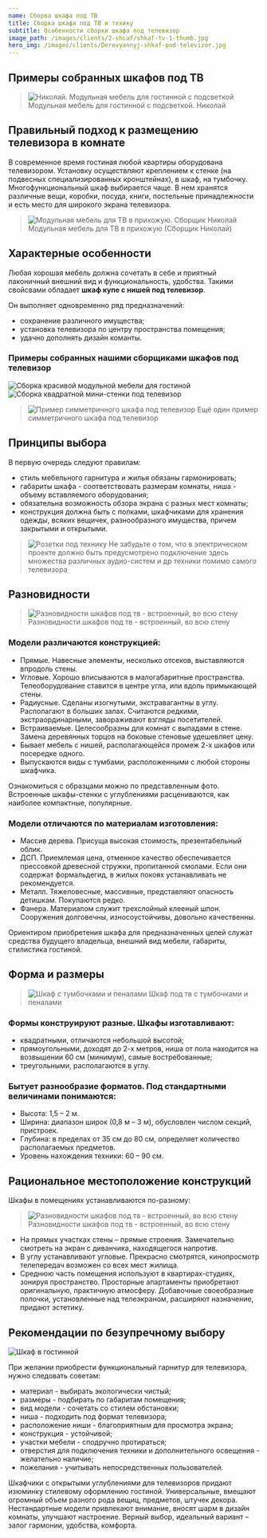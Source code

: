 ```yaml
---
name: Сборка шкафа под ТВ
title: Сборка шкафа под ТВ и техику
subtitle: Особенности сборки шкафа под телевизор
image_path: /images/clients/2-shcaf/shkaf-tv-1-thumb.jpg
hero_img: /images/clients/Derevyannyj-shkaf-pod-televizor.jpg
---
```


## Примеры собранных шкафов под ТВ

>![Николай. Модульная мебель для гостинной с подсветкой](/images/clients/2-shcaf/shkaf-tv-2.jpg) 
> Модульная мебель для гостинной с подсветкой. Николай

## Правильный подход к размещению телевизора в комнате

В современное время гостиная любой квартиры оборудована телевизором. Установку осуществляют креплением к стенке (на подвесных специализированных кронштейнах), в шкаф, на тумбочку. Многофункциональный шкаф выбирается чаще. В нем хранятся различные вещи, коробки, посуда, книги, постельные принадлежности и есть место для широкого экрана телевизора.

>![Модульная мебель для ТВ в прихожую. Сборщик Николай](/images/clients/2-shcaf/shkaf-tv-1.jpg) 
> Модульная мебель для ТВ в прихожую (Сборщик Николай)

## Характерные особенности

Любая хорошая мебель должна сочетать в себе и приятный лаконичный внешний вид и функциональность, удобства. Такими свойсвами обладает __шкаф купе с нишей под телевизор__.

Он выполняет одновременно ряд предназначений:

- сохранение различного имущества;
- установка телевизора по центру пространства помещения;
- удачно дополнять дизайн команты.

### Примеры собранных нашими сборщиками шкафов под телевизор
![Сборка красивой модульной мебели для гостиной](/images/clients/2-shcaf/Sborka-krasivoy-modulnoy-mebeli-dlya-gostinoy.jpg)
![Сборка квадратной мини-стенки под телевизор](/images/clients/2-shcaf/Sborka-kvadratnoy-mini-stenki-pod-televizor.jpg)
>![Пример симметричного шкафа под телевизор](/images/clients/2-shcaf/shkaf-tv.jpg) 
> Ещё один пример симметричного шкафа под телевизор

## Принципы выбора

В первую очередь следуют правилам:

- стиль мебельного гарнитура и жилья обязаны гармонировать;
- габариты шкафа - соответствовать размерам комнаты, ниша - объему вставляемого оборудования;
- обязательна возможность обзора экрана с разных мест комнаты;
- конструкция должна быть с полками, шкафчиками для хранения одежды, всяких вещичек, разнообразного имущества, причем закрытыми и открытыми.

> ![Розетки под технику](/images/clients/2-shcaf/01tvros.jpg)
> Не забудьте о том, что в электрическом проекте должно быть предусмотрено подключение здесь множества различных аудио-систем и др техники помимо самого телевизора


## Разновидности

>![Разновидности шкафов под тв - встроенный, во всю стену](/images/clients/2-shcaf/Vstroennyj-shkaf-kupe.jpg)
>Разновидности шкафов под тв - встроенный, во всю стену

### Модели различаются конструкцией:

- Прямые. Навесные элементы, несколько отсеков, выставляются впродоль стены.
- Угловые. Хорошо вписываются в малогабаритные пространства. Телеоборудование ставится в центре угла, или вдоль примыкающей стены.
- Радиусные. Сделаны изогнутыми, экстравагантны в углу. Располагают в больших залах. Считаются редкими, экстраординарными, завораживают взгляды посетителей.
- Встраиваемые. Целесообразны для комнат с выпадами в стене. Замена деревянных торцов на боковые стеновые удешевляет цену.
- Бывает мебель с нишей, располагающейся промеж 2-х шкафов или посередке одного.
- Выпускаются виды с тумбами, расположенными с любой стороны шкафчика.

Ознакомиться с образцами можно по представленным фото. Встроенные шкафы-стенки с углублениями расцениваются, как наиболее компактные, популярные.

### Модели отличаются по материалам изготовления:

- Массив дерева. Присуща высокая стоимость, презентабельный облик.
- ДСП. Приемлемая цена, отменное качество обеспечивается прессовкой древесной стружки, пропитанной смолами. Если они содержат формальдегид, в жилых покоях устанавливать не рекомендуется.
- Металл. Тяжеловесные, массивные, представляют опасность детишкам. Покупаются редко.
- Фанера. Материалом служит трехслойный клееный шпон. Сооружения долговечны, износоустойчивы, довольно качественны.

Ориентиром приобретения шкафа для предназначенных целей служат средства будущего владельца, внешний вид мебели, габариты, стилистика гостиной.

## Форма и размеры

>![Шкаф с тумбочками и пеналами](/images/clients/2-shcaf/shkaf-tv-1-penal.jpg)
> Шкаф под тв с тумбочками и пеналами

### Формы конструируют разные. Шкафы изготавливают:

- квадратными, отличаются небольшой высотой;
- прямоугольными, доходят до 2-х метров, ниша от пола находится на возвышении 60 см (минимум), самые востребованные;
- треугольными, располагаются в углу.

### Бытует разнообразие форматов. Под стандартными величинами понимаются:

- Высота: 1,5 – 2 м.
- Ширина: диапазон широк (0,8 м – 3 м), обусловлен числом секций, пристроек.
- Глубина: в пределах от 35 см до 80 см, определяет количество располагаемых предметов.
- Уровень нахождения техники: 60 – 90 см.

## Рациональное местоположение конструкций

Шкафы в помещениях устанавливаются по-разному:

>![Разновидности шкафов под тв - встроенный, во всю стену](/images/clients/2-shcaf/Vstroennyj-shkaf-kupe-2.jpg)
> Разновидности шкафов под тв - встроенный, во всю стену

- На прямых участках стены – прямые строения. Замечательно смотреть на экран с диванчика, находящегося напротив.
- В углу устанавливают угловые. Прекрасно смотрятся, кинопросмотр телепередач возможен со всех мест жилища.
- Среднюю часть помещения используют в квартирах-студиях, зонируя пространство. Просторные апартаменты приобретают оригинальную, практичную атмосферу.
Добавочные своеобразные полочки, установленные над телеэкраном, расширяют назначение, придают эстетику.

## Рекомендации по безупречному выбору

![Шкаф в гостинной](/images/clients/2-shcaf/Shcaf-v-gostinnoy-s-tv.jpg)

При желании приобрести функциональный гарнитур для телевизора, нужно следовать советам:

- материал - выбирать экологически чистый;
- размеры - подбирать по габаритам помещения;
- вид модели - сочетать со стилем обстановки;
- ниша - подходить под формат телевизора;
- расположение ниши - благоприятным для просмотра экрана;
- конструкция - устойчивой;
- участки мебели - сподручно протираться;
- отверстия для подключения техники и дополнительного освещения - желательно наличие;
- пожелания - учитывать непосредственных пользователей.

Шкафчики с открытыми углублениями для телевизоров придают изюминку стилевому оформлению гостиной. Универсальные, вмещают огромный объем разного рода вещиц, предметов, штучек декора. Нестандартные модели привлекают внимание, вносят шарм в дизайн комнаты, улучшают настроение. Верный выбор, идеальный вариант – залог гармонии, удобства, комфорта.